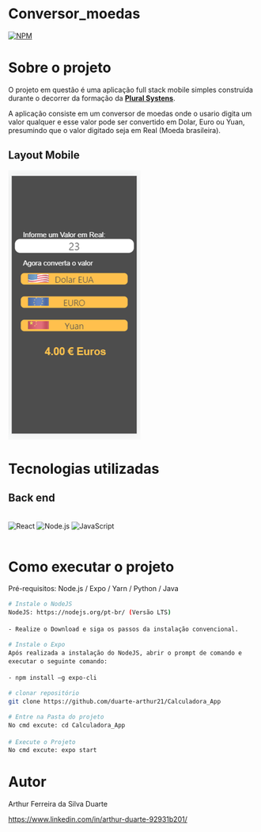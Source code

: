 # Conversor_moedas

[![NPM](https://img.shields.io/npm/l/react)](https://github.com/duarte-arthur21/project-laravel/blob/main/LICENCE)

# Sobre o projeto

O projeto em questão é uma aplicação full stack mobile simples construída durante o decorrer da formação da [**Plural Systens**](https://pluralsystems.com.br/).

A aplicação consiste em um conversor de moedas onde o usario digita um valor qualquer e esse valor pode ser convertido em Dolar, Euro ou Yuan, presumindo que o valor digitado seja em Real (Moeda brasileira).


## Layout Mobile
![Layout Mobile](https://github.com/duarte-arthur21/Conversor_moedas/blob/main/Mobile.png)

# Tecnologias utilizadas
## Back end
<div style="display:inline_block"></br>
    <img align="center" alt="React" src="https://img.shields.io/badge/React_Native-20232A?style=for-the-badge&logo=react&logoColor=61DAFB">
    <img align="center" alt="Node.js" src="https://img.shields.io/badge/Node.js-43853D?style=for-the-badge&logo=node.js&logoColor=white">
    <img align="center" alt="JavaScript" src="https://img.shields.io/badge/JavaScript-323330?style=for-the-badge&logo=javascript&logoColor=F7DF1E">
</div></br>

# Como executar o projeto

Pré-requisitos: Node.js / Expo / Yarn / Python / Java

```bash
# Instale o NodeJS
NodeJS: https://nodejs.org/pt-br/ (Versão LTS)

- Realize o Download e siga os passos da instalação convencional.

```
```bash
# Instale o Expo
Após realizada a instalação do NodeJS, abrir o prompt de comando e
executar o seguinte comando:

- npm install –g expo-cli
```

```bash
# clonar repositório
git clone https://github.com/duarte-arthur21/Calculadora_App

```

```bash
# Entre na Pasta do projeto
No cmd excute: cd Calculadora_App

# Execute o Projeto
No cmd excute: expo start

```

# Autor

Arthur Ferreira da Silva Duarte

https://www.linkedin.com/in/arthur-duarte-92931b201/
